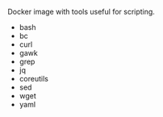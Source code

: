 Docker image with tools useful for scripting.

- bash
- bc
- curl
- gawk
- grep
- jq
- coreutils
- sed
- wget
- yaml
